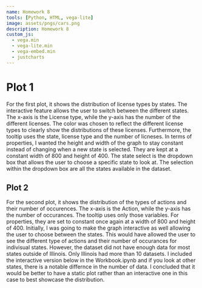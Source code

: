 ```yaml
---
name: Homework 8
tools: [Python, HTML, vega-lite]
image: assets/pngs/cars.png
description: Homework 8
custom_js:
  - vega.min
  - vega-lite.min
  - vega-embed.min
  - justcharts
---
```



# Plot 1

For the first plot, it shows the distribution of license types by states. The interactive feature allows the user to switch between the different states. The x-axis is the License type, while the y-axis has the number of the different licenses. The color was chosen to reflect the different license types to clearly show the distributions of these licenses. Furthermore, the tooltip uses the state, license type and the number of licneses. In terms of properties, I wanted the height and width of the graph to stay constant instead of changing when a new state is selected. They are kept at a constant width of 800 and height of 400. The state select is the dropdown box that allows the user to choose a specific state to look at. The selection within the dropdown box are all the states available in the dataset.

<vegachart schema-url="{{ site.baseurl }}/assets/json/plot1.json" style="width: 100%"></vegachart>

## Plot 2

For the second plot, it shows the distribution of the types of actions and their number of occurences. The x-axis is the Action, while the y-axis has the number of occurances. The tooltip uses only those variables. For properties, they are set to constant once again at a width of 800 and height of 400. Initially, I was going to make the graph interactive as well allowing the user to choose between the states. This would have allowed the user to see the different type of actions and their number of occurances for indivisual states. However, the dataset did not have enough data for most states outside of Illinois. Only Illinois had more than 10 datasets. I included the interactive version below in the Workbook.ipynb and if you look at other states, there is a notable differnce in the number of data. I concluded that it would be better to have a static plot rather than an interactive one in this case to best showcase the distribution.

<vegachart schema-url="{{ site.baseurl }}/assets/json/plot2.json" style="width: 100%"></vegachart>
